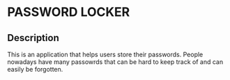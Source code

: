 # PASSWORD LOCKER
## Description
This is an application that helps users store their passwords. People nowadays have many passowrds that 
can be hard to keep track of and can easily be forgotten.
